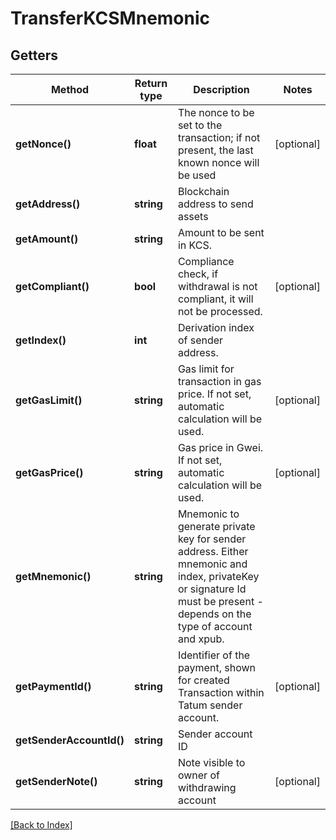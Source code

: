 # TransferKCSMnemonic

## Getters

Method | Return type | Description | Notes
------------ | ------------- | ------------- | -------------
**getNonce()** | **float** | The nonce to be set to the transaction; if not present, the last known nonce will be used | [optional]
**getAddress()** | **string** | Blockchain address to send assets |
**getAmount()** | **string** | Amount to be sent in KCS. |
**getCompliant()** | **bool** | Compliance check, if withdrawal is not compliant, it will not be processed. | [optional]
**getIndex()** | **int** | Derivation index of sender address. |
**getGasLimit()** | **string** | Gas limit for transaction in gas price. If not set, automatic calculation will be used. | [optional]
**getGasPrice()** | **string** | Gas price in Gwei. If not set, automatic calculation will be used. | [optional]
**getMnemonic()** | **string** | Mnemonic to generate private key for sender address. Either mnemonic and index, privateKey or signature Id must be present - depends on the type of account and xpub. |
**getPaymentId()** | **string** | Identifier of the payment, shown for created Transaction within Tatum sender account. | [optional]
**getSenderAccountId()** | **string** | Sender account ID |
**getSenderNote()** | **string** | Note visible to owner of withdrawing account | [optional]

[[Back to Index]](../index.md)

